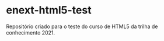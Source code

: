 # enext-html5-test
Repositório criado para o teste do curso de HTML5 da trilha de conhecimento 2021.
